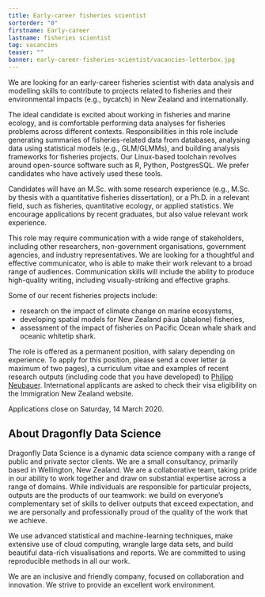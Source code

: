 ```yaml
---
title: Early-career fisheries scientist
sortorder: "0"
firstname: Early-career
lastname: fisheries scientist
tag: vacancies
teaser: ""
banner: early-career-fisheries-scientist/vacancies-letterbox.jpg
---
```

We are looking for an early-career fisheries scientist with data analysis and
modelling skills to contribute to projects related to fisheries and their
environmental impacts (e.g., bycatch) in New Zealand and internationally.

The ideal candidate is excited about working in fisheries and marine ecology,
and is comfortable performing data analyses for fisheries problems across
different contexts.  Responsibilities in this role include generating summaries
of fisheries-related data from databases, analysing data using statistical
models (e.g., GLM/GLMMs), and building analysis frameworks for fisheries
projects. Our Linux-based toolchain revolves around open-source software such
as R, Python, PostgresSQL. We prefer candidates who have actively used these
tools.

Candidates will have an M.Sc. with some research experience (e.g., M.Sc. by
thesis with a quantitative fisheries dissertation), or a Ph.D. in a relevant
field, such as fisheries, quantitative ecology, or applied statistics. We
encourage applications by recent graduates, but also value relevant work
experience.

This role may require communication with a wide range of stakeholders,
including other researchers, non-government organisations, government agencies,
and industry representatives. We are looking for a thoughtful and effective
communicator, who is able to make their work relevant to a broad range of
audiences.  Communication skills will include the ability to produce
high-quality writing, including visually-striking and effective graphs.

Some of our recent fisheries projects include:

  * research on the impact of climate change on marine ecosystems,
  * developing spatial models for New Zealand pāua (abalone) fisheries,
  * assessment of the impact of fisheries on Pacific Ocean whale shark and oceanic whitetip shark.

The role is offered as a permanent position, with salary depending on
experience.  To apply for this position, please send a cover letter (a maximum
of two pages), a curriculum vitae and examples of recent research outputs
(including code that you have developed) to [Philipp Neubauer](mailto:philipp@dragonfly.co.nz).
International applicants are asked to check their visa eligibility on the Immigration New Zealand website.

Applications close on Saturday, 14 March 2020.

## About Dragonfly Data Science

Dragonfly Data Science is a dynamic data science company with a range of public
and private sector clients. We are a small consultancy, primarily based in
Wellington, New Zealand.  We are a collaborative team, taking pride in our
ability to work together and draw on substantial expertise across a range of
domains. While individuals are responsible for particular projects, outputs are
the products of our teamwork: we build on everyone’s complementary set of
skills to deliver outputs that exceed expectation, and we are personally and
professionally proud of the quality of the work that we achieve.

We use advanced statistical and machine-learning techniques, make extensive use
of cloud computing, wrangle large data sets, and build beautiful data-rich
visualisations and reports. We are committed to using reproducible methods in
all our work.

We are an inclusive and friendly company, focused on collaboration and
innovation.  We strive to provide an excellent work environment.
